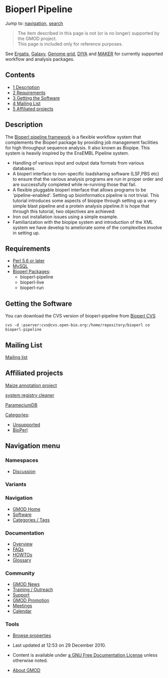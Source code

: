 



<span id="top"></span>




# <span dir="auto">Bioperl Pipeline</span>






Jump to: [navigation](#mw-navigation), [search](#p-search)


> The item described in this page is not (or is no longer) supported by
> the GMOD project.  
> This page is included only for reference purposes.

See <a href="Ergatis" class="mw-redirect" title="Ergatis">Ergatis</a>,
[Galaxy](Galaxy.1 "Galaxy"), [Genome grid](Genome_grid "Genome grid"),
[DIYA](DIYA "DIYA") and [MAKER](MAKER.1 "MAKER") for currently supported
workflow and analysis packages.


## Contents



- [<span class="tocnumber">1</span>
  <span class="toctext">Description</span>](#Description)
- [<span class="tocnumber">2</span>
  <span class="toctext">Requirements</span>](#Requirements)
- [<span class="tocnumber">3</span> <span class="toctext">Getting the
  Software</span>](#Getting_the_Software)
- [<span class="tocnumber">4</span> <span class="toctext">Mailing
  List</span>](#Mailing_List)
- [<span class="tocnumber">5</span> <span class="toctext">Affiliated
  projects</span>](#Affiliated_projects)



## <span id="Description" class="mw-headline">Description</span>

The <a href="http://www.genome.org/cgi/content/full/13/8/1904"
class="external text" rel="nofollow">Bioperl pipeline framework</a> is a
flexible workflow system that complements the Bioperl package by
providing job management facilities for high throughput sequence
analysis. It also known as Biopipe. This system is heavily inspired by
the EnsEMBL Pipeline system.

- Handling of various input and output data formats from various
  databases.
- A bioperl interface to non-specific loadsharing software (LSF,PBS etc)
  to ensure that the various analysis programs are run in proper order
  and are successfully completed while re-running those that fail.
- A flexible pluggable bioperl interface that allows programs to be
  'pipeline-enabled'. Setting up bioinformatics pipeline is not trivial.
  This tutorial introduces some aspects of biopipe through setting up a
  very simple blast pipeline and a protein analysis pipeline.It is hope
  that through this tutorial, two objectives are achieved:
- Iron out installation issues using a simple example.
- Familiarization with the biopipe system and introduction of the XML
  system we have develop to ameliorate some of the complexities involve
  in setting up.

## <span id="Requirements" class="mw-headline">Requirements</span>

- <a href="http://www.perl.com/" class="external text" rel="nofollow">Perl
  5.6 or later</a>
- <a href="http://www.mysql.com/" class="external text"
  rel="nofollow">MySQL</a>
- <a href="http://bioperl.org/wiki/Main_Page" class="external text"
  rel="nofollow">Bioperl Packages</a>:
  - bioperl-pipeline
  - bioperl-live
  - bioperl-run

## <span id="Getting_the_Software" class="mw-headline">Getting the Software</span>

You can download the CVS version of bioperl-pipeline from
<a href="http://code.open-bio.org/cgi/viewcvs.cgi/"
class="external text" rel="nofollow">Bioperl CVS</a>

    cvs -d :pserver:cvs@cvs.open-bio.org:/home/repository/bioperl co bioperl-pipeline

  

## <span id="Mailing_List" class="mw-headline">Mailing List</span>

<a href="http://bioperl.org/mailman/listinfo/bioperl-pipeline"
class="external text" rel="nofollow">Mailing list</a>

  

## <span id="Affiliated_projects" class="mw-headline">Affiliated projects</span>

<a href="http://www.maizegdb.org/" class="external text"
rel="nofollow">Maize annotation project</a>

<a href="http://www.top-registry-cleaner.org/" class="external text"
rel="nofollow">system registry cleaner</a>

[ParameciumDB](ParameciumDB "ParameciumDB")




[Categories](Special%3ACategories "Special%3ACategories"):

- [Unsupported](Category%3AUnsupported "Category%3AUnsupported")
- [BioPerl](Category%3ABioPerl "Category%3ABioPerl")






## Navigation menu



### Namespaces


- <span id="ca-talk"><a
  href="http://gmod.org/mediawiki/index.php?title=Talk:Bioperl_Pipeline&amp;action=edit&amp;redlink=1"
  accesskey="t"
  title="Discussion about the content page [t]">Discussion</a></span>


### 

### Variants[](#)








<a href="Main_Page"
style="background-image: url(../images/GMOD-cogs.png);"
title="Visit the main page"></a>


### Navigation



- <span id="n-GMOD-Home">[GMOD Home](Main_Page)</span>
- <span id="n-Software">[Software](GMOD_Components)</span>
- <span id="n-Categories-.2F-Tags">[Categories /
  Tags](Categories)</span>




### Documentation



- <span id="n-Overview">[Overview](Overview)</span>
- <span id="n-FAQs">[FAQs](Category%3AFAQ)</span>
- <span id="n-HOWTOs">[HOWTOs](Category%3AHOWTO)</span>
- <span id="n-Glossary">[Glossary](Glossary)</span>




### Community



- <span id="n-GMOD-News">[GMOD News](GMOD_News)</span>
- <span id="n-Training-.2F-Outreach">[Training /
  Outreach](Training_and_Outreach)</span>
- <span id="n-Support">[Support](Support)</span>
- <span id="n-GMOD-Promotion">[GMOD Promotion](GMOD_Promotion)</span>
- <span id="n-Meetings">[Meetings](Meetings)</span>
- <span id="n-Calendar">[Calendar](Calendar)</span>




### Tools

- <span id="t-smwbrowselink"><a href="Special%3ABrowse/Bioperl_Pipeline" rel="smw-browse">Browse
  properties</a></span>



- <span id="footer-info-lastmod">Last updated at 12:53 on 29 December
  2010.</span>
<!-- - <span id="footer-info-viewcount">31,395 page views.</span> -->
- <span id="footer-info-copyright">Content is available under
  <a href="http://www.gnu.org/licenses/fdl-1.3.html" class="external"
  rel="nofollow">a GNU Free Documentation License</a> unless otherwise
  noted.</span>

<!-- -->

- <span id="footer-places-about">[About
  GMOD](GMOD%3AAbout "GMOD%3AAbout")</span>

<!-- -->




